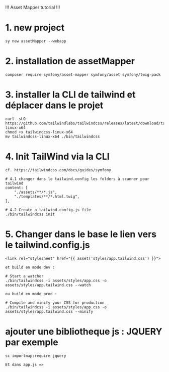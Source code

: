 !!! Asset Mapper tutorial !!!

# 1. new project 
    sy new assetMapper --webapp

# 2. installation de assetMapper
    composer require symfony/asset-mapper symfony/asset symfony/twig-pack

# 3. installer la CLI de tailwind et déplacer dans le projet
    curl -sLO https://github.com/tailwindlabs/tailwindcss/releases/latest/download/tailwindcss-linux-x64
    chmod +x tailwindcss-linux-x64
    mv tailwindcss-linux-x64 ./bin/tailwindcss

# 4. Init TailWind via la CLI

    cf. https://tailwindcss.com/docs/guides/symfony
    
    # 4.1 changer dans le tailwind.config les folders à scanner pour tailwind
    content: [
        "./assets/**/*.js",
        "./templates/**/*.html.twig",
    ],

    # 4.2 Create a tailwind.config.js file
    ./bin/tailwindcss init

# 5. Changer dans le base le lien vers le tailwind.config.js
    <link rel="stylesheet" href="{{ asset('styles/app.tailwind.css') }}">

    et build en mode dev : 

    # Start a watcher
    ./bin/tailwindcss -i assets/styles/app.css -o assets/styles/app.tailwind.css --watch

    ou build en mode prod : 

    # Compile and minify your CSS for production
    ./bin/tailwindcss -i assets/styles/app.css -o assets/styles/app.tailwind.css --minify

# ajouter une bibliotheque js : JQUERY par exemple

    sc importmap:require jquery

    Et dans app.js => 


